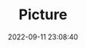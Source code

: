 ---
weight: 1
images:
- /images/edited/222.jpeg
title: Picture
date: 2022-09-11 23:08:40
tags: [luminarneo,work,ILCE7M3,28.0,person,bed,cellphone]
---